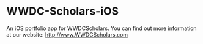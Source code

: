 # WWDC-Scholars-iOS
An iOS portfolio app for WWDCScholars. You can find out more information at our website: http://www.WWDCScholars.com
